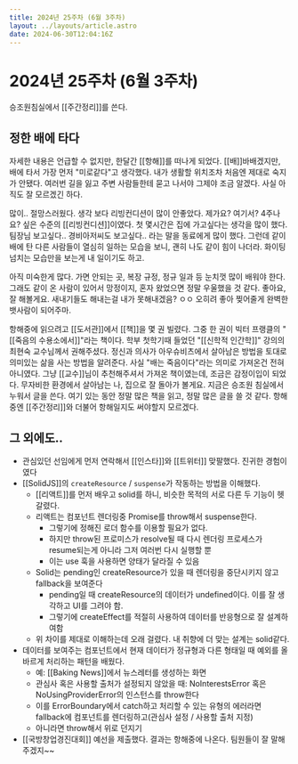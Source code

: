 ```yaml
---
title: 2024년 25주차 (6월 3주차)
layout: ../layouts/article.astro
date: 2024-06-30T12:04:16Z
---
```


# 2024년 25주차 (6월 3주차)

승조원침실에서 [[주간정리]]를 쓴다.

## 정한 배에 타다

자세한 내용은 언급할 수 없지만, 한달간 [[항해]]를 떠나게 되었다. [[배]]바배겠지만, 배에 타서 가장 먼저 "미로같다"고 생각했다. 내가 생활할 위치조차 처음엔 제대로 숙지가 안됐다. 여러번 길을 잃고 주변 사람들한테 묻고 나서야 그제야 조금 알겠다. 사실 아직도 잘 모르겠긴 하다.

많이.. 절망스러웠다. 생각 보다 리빙컨디션이 많이 안좋았다. 제가요? 여기서? 4주나요? 싶은 수준의 [[리빙컨디션]]이였다. 첫 몇시간은 집에 가고싶다는 생각을 많이 했다. 팀장님 보고싶다.. 경비아저씨도 보고싶다.. 라는 말을 동료에게 많이 했다. 그런데 같이 배에 탄 다른 사람들이 열심히 일하는 모습을 보니, 괜히 나도 같이 힘이 나더라. 화이팅 넘치는 모습만을 보는게 내 일이기도 하고.

아직 미숙한게 많다. 가면 안되는 곳, 복장 규정, 정규 일과 등 눈치껏 많이 배워야 한다. 그래도 같이 온 사람이 있어서 망정이지, 혼자 왔었으면 정말 우울했을 것 같다. 좋아요, 잘 해볼게요. 새내기들도 해내는걸 내가 못해내겠음? ㅇㅇ 오히려 좋아 찢어줄게 완벽한 뱃사람이 되어주마.

항해중에 읽으려고 [[도서관]]에서 [[책]]을 몇 권 빌렸다. 그중 한 권이 빅터 프랭클의 "[[죽음의 수용소에서]]"라는 책이다. 학부 첫학기때 들었던 "[[신학적 인간학]]" 강의의 최현숙 교수님께서 권해주셨다. 정신과 의사가 아우슈비츠에서 살아남은 방법을 토대로 의미있는 삶을 사는 방법을 알려준다. 사실 "배는 죽음이다"라는 의미로 가져온건 전혀 아니였다. 그냥 [[교수]]님이 추천해주셔서 가져온 책이였는데, 조금은 감정이입이 되었다. 무자비한 환경에서 살아남는 나, 집으로 잘 돌아가 볼게요.
지금은 승조원 침실에서 누워서 글을 쓴다. 여기 있는 동안 정말 많은 책을 읽고, 정말 많은 글을 쓸 것 같다. 항해중엔 [[주간정리]]와 더불어 항해일지도 써야할지 모르겠다.


## 그 외에도..

- 관심있던 선임에게 먼저 연락해서 [[인스타]]와 [[트위터]] 맞팔했다. 진귀한 경험이였다
- [[SolidJS]]의 `createResource` / `suspense`가 작동하는 방법을 이해했다.
  - [[리액트]]를 먼저 배우고 solid를 하니, 비슷한 목적의 서로 다른 두 기능이 헷갈렸다.
  - 리액트는 컴포넌트 렌더링중 Promise를 throw해서 suspense한다.
    - 그렇기에 정해진 로더 함수를 이용할 필요가 없다.
    - 하지만 throw된 프로미스가 resolve될 때 다시 렌더링 프로세스가 resume되는게 아니라 그저 여러번 다시 실행할 뿐
    - 이는 use 훅을 사용하면 양태가 달라질 수 있음
  - Solid는 pending인 createResource가 있을 때 렌더링을 중단시키지 않고  fallback을 보여준다
    - pending일 때 createResource의 데이터가 undefined이다. 이를 잘 생각하고 UI를 그려야 함.
    - 그렇기에 createEffect를 적절히 사용하여 데이터를 반응형으로 잘 설계하여함
  - 위 차이를 제대로 이해하는데 오래 걸렸다. 내 취향에 더 맞는 설계는 solid같다.
- 데이터를 보여주는 컴포넌트에서 현재 데이터가 정규형과 다른 형태일 때 예외를 올바르게 처리하는 패턴을 배웠다.
  - 예: [[Baking News]]에서 뉴스레터를 생성하는 화면
  - 관심사 혹은 사용할 출처가 설정되지 않았을 때: NoInterestsError 혹은 NoUsingProviderError의 인스턴스를 throw한다
  - 이를 ErrorBoundary에서 catch하고
처리할 수 있는 유형의 에러라면 fallback에 컴포넌트를 렌더링하고(관심사 설정 / 사용할 출처 지정)
  - 아니라면 throw해서 위로 던지기
- [[국방창업경진대회]] 예선을 제출했다. 결과는 항해중에 나온다. 팀원들이 잘 말해주겠지~~